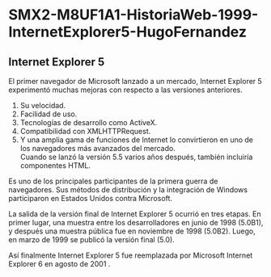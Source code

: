 # SMX2-M8UF1A1-HistoriaWeb-1999-InternetExplorer5-HugoFernandez
## **Internet Explorer 5**



El primer navegador de Microsoft lanzado a un mercado, Internet Explorer 5 experimentó muchas mejoras con respecto a las versiones anteriores. 
1. Su velocidad.
2. Facilidad de uso.
3. Tecnologías de desarrollo como ActiveX.
4. Compatibilidad con XMLHTTPRequest.
5. Y una amplia gama de funciones de Internet lo convirtieron en uno de los navegadores más avanzados del mercado.  
Cuando se lanzó la versión 5.5 varios años después, también incluiría componentes HTML.

Es uno de los principales participantes de la primera guerra de navegadores. Sus métodos de distribución y la integración de Windows participaron en Estados Unidos contra Microsoft. 

La salida de la versión final de Internet Explorer 5 ocurrió en tres etapas. En primer lugar, una muestra entre los desarrolladores en junio de 1998 (5.0B1), y después una muestra pública fue en noviembre de 1998 (5.0B2). Luego, en marzo de 1999 se publicó la versión final (5.0).


Así finalmente Internet Explorer 5 fue reemplazada por Microsoft Internet Explorer 6 en agosto de 2001 .

